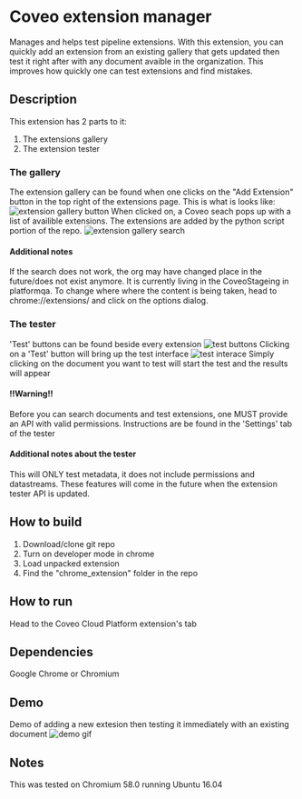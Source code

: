 # Coveo extension manager
Manages and helps test pipeline extensions. With this extension, you can quickly add an extension from an existing gallery that gets updated then test it right after with any document avaible in the organization. This improves how quickly one can test extensions and find mistakes.

## Description
This extension has 2 parts to it:
1. The extensions gallery
2. The extension tester

### The gallery
The extension gallery can be found when one clicks on the "Add Extension" button in the top right of the extensions page.
This is what is looks like:
![extension gallery button](https://user-images.githubusercontent.com/17149559/27692683-569b0ad6-5cb5-11e7-996f-1d4f8e12c08e.png)
When clicked on, a Coveo seach pops up with a list of availible extensions. The extensions are added by the python script portion of the repo.
![extension gallery search](https://user-images.githubusercontent.com/17149559/27692821-abeb7b88-5cb5-11e7-8b81-17793b94eb6f.png)

#### Additional notes
If the search does not work, the org may have changed place in the future/does not exist anymore.
It is currently living in the CoveoStageing in platformqa.
To change where where the content is being taken, head to chrome://extensions/ and click on the options dialog.

### The tester
'Test' buttons can be found beside every extension
![test buttons](https://user-images.githubusercontent.com/17149559/27692869-cd622802-5cb5-11e7-8c69-f93b6b88c5f1.png)
Clicking on a 'Test' button will bring up the test interface
![test interace](https://user-images.githubusercontent.com/17149559/27692962-0a287034-5cb6-11e7-8922-e645696dad24.png)
Simply clicking on the document you want to test will start the test and the results will appear

#### !!Warning!!
Before you can search documents and test extensions, one MUST provide an API with valid permissions.
Instructions are be found in the 'Settings' tab of the tester

#### Additional notes about the tester
This will ONLY test metadata, it does not include permissions and datastreams.
These features will come in the future when the extension tester API is updated.

## How to build
1. Download/clone git repo
2. Turn on developer mode in chrome
3. Load unpacked extension
4. Find the "chrome_extension" folder in the repo

## How to run
Head to the Coveo Cloud Platform extension's tab

## Dependencies
Google Chrome or Chromium

## Demo
Demo of adding a new extesion then testing it immediately with an existing document
![demo gif](https://user-images.githubusercontent.com/17149559/27694135-46eed5b4-5cb9-11e7-9ab3-dac634291270.gif)


## Notes
This was tested on Chromium 58.0 running Ubuntu 16.04